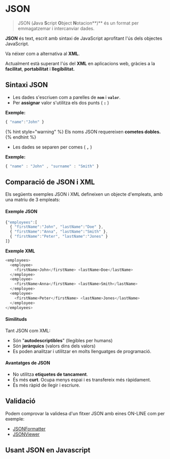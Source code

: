 # JSON

> JSON \(**J**ava **S**cript **O**bject **N**otacion**\)** és un format per emmagatzemar i intercanviar dades.

**JSON** és text, escrit amb sintaxi de JavaScript aprofitant l'ús dels objectes JavaScript.

Va néixer com a alternativa al **XML**.

Actualment està superant l'ús del **XML** en aplicacions web, gràcies a la **facilitat**, **portabilitat** i **llegibilitat.**

## **Sintaxi JSON**

* Les dades s'escriuen com a parelles de **`nom`** i **`valor`**.
* Per **assignar** valor s'utilitza els dos punts \( **`:`** \)

**Exemple:**

```javascript
{ "name":"John" } 
```

{% hint style="warning" %}
Els noms JSON requereixen **cometes dobles.**
{% endhint %}

* Les dades se separen per comes \( **`,`** \)

**Exemple:**

```javascript
{ "name" : "John" , "surname" : "Smith" } 
```

## Comparació de JSON i XML

Els següents exemples JSON i XML defineixen un objecte d'empleats, amb una matriu de 3 empleats:

#### Exemple JSON 

```javascript
{"employees":[
  { "firstName":"John", "lastName":"Doe" },
  { "firstName":"Anna", "lastName":"Smith" },
  { "firstName":"Peter", "lastName":"Jones" }
]}
```

**Exemple XML**

```javascript
<employees>
  <employee>
    <firstName>John</firstName> <lastName>Doe</lastName>
  </employee>
  <employee>
    <firstName>Anna</firstName> <lastName>Smith</lastName>
  </employee>
  <employee>
    <firstName>Peter</firstName> <lastName>Jones</lastName>
  </employee>
</employees>
```

#### Similituds

Tant JSON com XML:

* Són "**autodescriptibles**" \(llegibles per humans\)
* Són **jeràrquics** \(valors dins dels valors\)
* Es poden analitzar i utilitzar en molts llenguatges de programació.

#### Avantatges de JSON

* No utilitza **etiquetes de tancament**.
* És més **curt**. Ocupa menys espai i es transfereix més ràpidament.
* És més ràpid de llegir i escriure.

## Validació

Podem comprovar la validesa d'un fitxer JSON amb eines ON-LINE com per exemple:

* [JSONFormatter](https://jsonformatter.curiousconcept.com/)
* [JSONViewer](http://jsonviewer.stack.hu/)

## Usant JSON en Javascript



